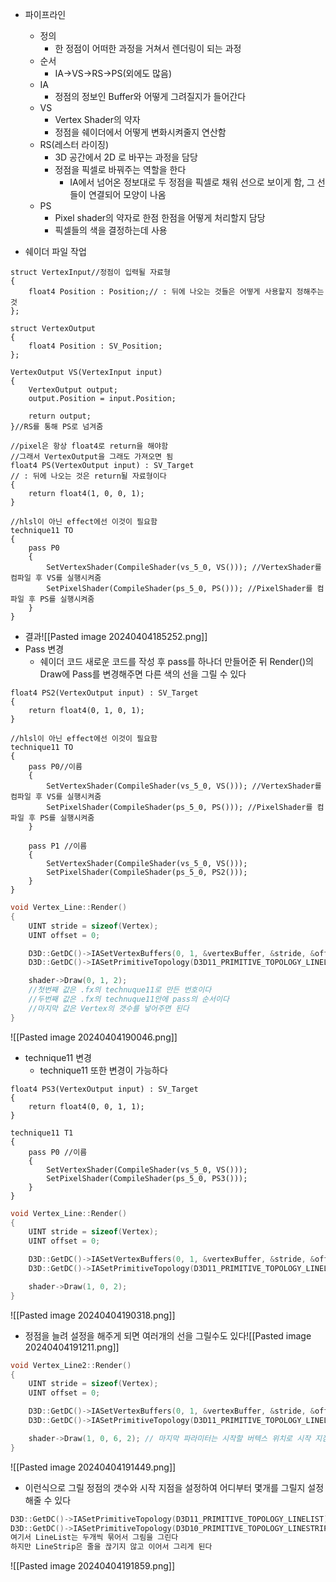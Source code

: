 - 파이프라인
	- 정의
		- 한 정점이 어떠한 과정을 거쳐서 렌더링이 되는 과정
	- 순서
		- IA->VS->RS->PS(외에도 많음)
	- IA
		- 정점의 정보인 Buffer와 어떻게 그려질지가 들어간다
	- VS
		- Vertex Shader의 약자
		- 정점을 쉐이더에서 어떻게 변화시켜줄지 연산함
	- RS(레스터 라이징)
		- 3D 공간에서 2D 로 바꾸는 과정을 담당
		- 정점을 픽셀로 바꿔주는 역할을 한다
			- IA에서 넘어온 정보대로 두 정점을 픽셀로 채워 선으로 보이게 함, 그 선들이 연결되어 모양이 나옴
	- PS
		- Pixel shader의 약자로 한점 한점을 어떻게 처리할지 담당
		- 픽셀들의 색을 결정하는데 사용


- 쉐이더 파일 작업
```HLSL
struct VertexInput//정점이 입력될 자료형
{
    float4 Position : Position;// : 뒤에 나오는 것들은 어떻게 사용할지 정해주는 것
};

struct VertexOutput
{
    float4 Position : SV_Position;
};

VertexOutput VS(VertexInput input)
{
    VertexOutput output;
    output.Position = input.Position;

    return output;
}//RS를 통해 PS로 넘겨줌

//pixel은 항상 float4로 return을 해야함
//그래서 VertexOutput을 그래도 가져오면 됨
float4 PS(VertexOutput input) : SV_Target
// : 뒤에 나오는 것은 return될 자료형이다
{
    return float4(1, 0, 0, 1);
}

//hlsl이 아닌 effect에선 이것이 필요함
technique11 TO
{
    pass P0
    {
        SetVertexShader(CompileShader(vs_5_0, VS())); //VertexShader를 컴파일 후 VS를 실행시켜줌
        SetPixelShader(CompileShader(ps_5_0, PS())); //PixelShader를 컴파일 후 PS를 실행시켜줌
    }
}
```
- 결과![[Pasted image 20240404185252.png]]
- Pass 변경
	- 쉐이더 코드 새로운 코드를 작성 후 pass를 하나더 만들어준 뒤 Render()의 Draw에 Pass를 변경해주면 다른 색의 선을 그릴 수 있다
```HLSL
float4 PS2(VertexOutput input) : SV_Target
{
    return float4(0, 1, 0, 1);
}

//hlsl이 아닌 effect에선 이것이 필요함
technique11 TO
{
    pass P0//이름
    {
        SetVertexShader(CompileShader(vs_5_0, VS())); //VertexShader를 컴파일 후 VS를 실행시켜줌
        SetPixelShader(CompileShader(ps_5_0, PS())); //PixelShader를 컴파일 후 PS를 실행시켜줌
    }

    pass P1 //이름
    {
        SetVertexShader(CompileShader(vs_5_0, VS()));
        SetPixelShader(CompileShader(ps_5_0, PS2()));
    }
}

```
```C++
void Vertex_Line::Render()
{
	UINT stride = sizeof(Vertex);
	UINT offset = 0;

	D3D::GetDC()->IASetVertexBuffers(0, 1, &vertexBuffer, &stride, &offset);
	D3D::GetDC()->IASetPrimitiveTopology(D3D11_PRIMITIVE_TOPOLOGY_LINELIST);

	shader->Draw(0, 1, 2);
	//첫번째 값은 .fx의 technuque11로 만든 번호이다 
	//두번째 값은 .fx의 technuque11안에 pass의 순서이다
	//마지막 값은 Vertex의 갯수를 넣어주면 된다
}
```
![[Pasted image 20240404190046.png]]

- technique11 변경
	- technique11 또한 변경이 가능하다
```HLSL
float4 PS3(VertexOutput input) : SV_Target
{
    return float4(0, 0, 1, 1);
}

technique11 T1
{
    pass P0 //이름
    {
        SetVertexShader(CompileShader(vs_5_0, VS()));
        SetPixelShader(CompileShader(ps_5_0, PS3()));
    }
}
```
```C++
void Vertex_Line::Render()
{
	UINT stride = sizeof(Vertex);
	UINT offset = 0;

	D3D::GetDC()->IASetVertexBuffers(0, 1, &vertexBuffer, &stride, &offset);
	D3D::GetDC()->IASetPrimitiveTopology(D3D11_PRIMITIVE_TOPOLOGY_LINELIST);

	shader->Draw(1, 0, 2);
}
```
![[Pasted image 20240404190318.png]]

- 정점을 늘려 설정을 해주게 되면 여러개의 선을 그릴수도 있다![[Pasted image 20240404191211.png]]

```C++
void Vertex_Line2::Render()
{
	UINT stride = sizeof(Vertex);
	UINT offset = 0;

	D3D::GetDC()->IASetVertexBuffers(0, 1, &vertexBuffer, &stride, &offset);
	D3D::GetDC()->IASetPrimitiveTopology(D3D11_PRIMITIVE_TOPOLOGY_LINELIST);

	shader->Draw(1, 0, 6, 2); // 마지막 파라미터는 시작할 버텍스 위치로 시작 지점부터 그림을 그린다
}
```
![[Pasted image 20240404191449.png]]
- 이런식으로 그릴 정점의 갯수와 시작 지점을 설정하여 어디부터 몇개를 그릴지 설정해줄 수 있다

```C++
D3D::GetDC()->IASetPrimitiveTopology(D3D11_PRIMITIVE_TOPOLOGY_LINELIST);
D3D::GetDC()->IASetPrimitiveTopology(D3D10_PRIMITIVE_TOPOLOGY_LINESTRIP);
여기서 LineList는 두개씩 묶어서 그림을 그린다
하지만 LineStrip은 줄을 끊기지 않고 이어서 그리게 된다
```
![[Pasted image 20240404191859.png]]